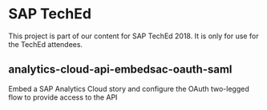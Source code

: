 # SAP TechEd
This project is part of our content for SAP TechEd 2018.  It is only for use for the TechEd attendees.

## analytics-cloud-api-embedsac-oauth-saml
Embed a SAP Analytics Cloud story and configure the OAuth two-legged flow to provide access to the API
